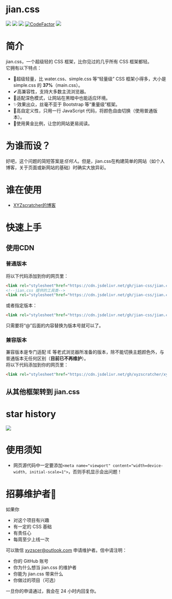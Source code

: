 # jian.css
![](https://img.shields.io/badge/main.css-2.8KB-red.svg)
![](https://img.shields.io/github/stars/jian-css/jian.css.svg)
![](https://img.shields.io/github/issues/jian-css/jian.css.svg)
[![CodeFactor](https://www.codefactor.io/repository/github/jian-css/jian.css/badge)](https://www.codefactor.io/repository/github/jian-css/jian.css)
[![](https://data.jsdelivr.com/v1/package/gh/jian-css/jian.css/badge)](https://www.jsdelivr.com/package/gh/jian-css/jian.css)
# 简介
jian.css，一个超级轻的 CSS 框架，比你见过的几乎所有 CSS 框架都轻。  
它拥有以下特点：
- 🎈️超级轻量，比 water.css、simple.css 等“轻量级” CSS 框架小得多，大小是 simple.css 的 **37%**（main.css）。
- ✔高兼容性，支持大多数主流浏览器。
- 🌙适配深色模式，让网站在黑暗中也能适应环境。
- ✨️效果出众，丝毫不亚于 Bootstrap 等“重量级”框架。
- 🎨️高自定义性，只用一行 JavaScript 代码，将颜色自由切换（使用普通版本）。
- 📏️使用黄金比例，让您的网站更易阅读。
# 为谁而设？
好吧，这个问题的简短答案是*任何人*。但是，jian.css在构建简单的网站（如个人博客，关于页面或新网站的基础）时确实大放异彩。
# 谁在使用
- [XYZscratcher的博客](http://xyz.freeee.ml/blog/)
# 快速上手
## 使用CDN
### 普通版本
将以下代码添加到你的网页里：
```html
<link rel="stylesheet"href="https://cdn.jsdelivr.net/gh/jian-css/jian.css@master/main.min.css">
<!--jian.css 提供的工具类-->
<link rel="stylesheet"href="https://cdn.jsdelivr.net/gh/jian-css/jian.css@master/tools.min.css">
```
或者指定版本：
```html
<link rel="stylesheet"href="https://cdn.jsdelivr.net/gh/jian-css/jian.css@1.2.3/main.min.css">
```
只需要将“@”后面的内容替换为版本号就可以了。
### 兼容版本
兼容版本是专门适配 IE 等老式浏览器所准备的版本，除不能切换主题颜色外，与普通版本无任何区别（**目前已不再维护**）。  
将以下代码添加到你的网页里：
```html
<link rel="stylesheet"href="https://cdn.jsdelivr.net/gh/xyzscratcher/xyzscratcher.github.io@master/jian-css/jianrong.min.css">
```
## 从其他框架转到 jian.css

# star history
![](https://api.star-history.com/svg?repos=jian-css/jian.css&type=Date)
<!--# 贡献者-->
<!-- ALL-CONTRIBUTORS-LIST:START - Do not remove or modify this section -->
<!-- prettier-ignore-start -->
<!-- markdownlint-disable -->

<!-- markdownlint-restore -->
<!-- prettier-ignore-end -->

<!-- ALL-CONTRIBUTORS-LIST:END -->
# 使用须知
- 网页源代码中一定要添加`<meta name="viewport" content="width=device-width, initial-scale=1">`，否则手机显示会出问题！
# 招募维护者🎉
<!--jian.css 目前只有一人（就是我）维护，-->
如果你
- 对这个项目有兴趣
- 有一定的 CSS 基础
- 有责任心
- 每周至少上线一次  

可以致信 xyzscer@outlook.com 申请维护者。信中请注明：
- 你的 GitHub 账号
- 你为什么想当 jian.css 的维护者
- 你能为 jian.css 带来什么
- 你做过的项目（可选）

一旦你的申请通过，我会在 24 小时内回复你。
